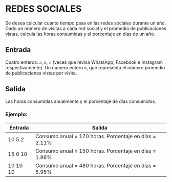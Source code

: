 
# REDES SOCIALES

Se desea calcular cuánto tiempo pasa en las redes sociales durante un año.
Dado un número de visitas a cada red social y el promedio de publicaciones vistas, calcula las horas consumidas y el porcentaje en días de un año.

## Entrada

Cuatro enteros: `a`, `b`, `c` (veces que revisa WhatsApp, Facebook e Instagram respectivamente).
Un número entero `n`, que representa el número promedio de publicaciones vistas por visita.

## Salida

Las horas consumidas anualmente y el porcentaje de días consumidos.

### Ejemplo:

| Entrada | Salida |
|--|--|
| 10 5 2 | Consumo anual = 170 horas. Porcentaje en días = 2.11% |
| 15 0 10 | Consumo anual = 150 horas. Porcentaje en días = 1.86% |
| 10 10 10 | Consumo anual = 480 horas. Porcentaje en días = 5.95% |

